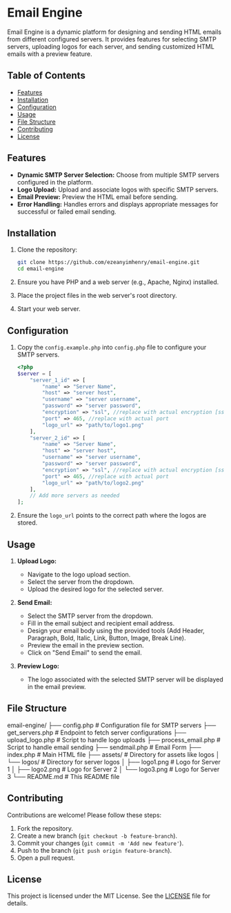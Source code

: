 # Email Engine

Email Engine is a dynamic platform for designing and sending HTML emails from different configured servers. It provides features for selecting SMTP servers, uploading logos for each server, and sending customized HTML emails with a preview feature.

## Table of Contents

- [Features](#features)
- [Installation](#installation)
- [Configuration](#configuration)
- [Usage](#usage)
- [File Structure](#file-structure)
- [Contributing](#contributing)
- [License](#license)

## Features

- **Dynamic SMTP Server Selection:** Choose from multiple SMTP servers configured in the platform.
- **Logo Upload:** Upload and associate logos with specific SMTP servers.
- **Email Preview:** Preview the HTML email before sending.
- **Error Handling:** Handles errors and displays appropriate messages for successful or failed email sending.

## Installation

1. Clone the repository:

    ```bash
    git clone https://github.com/ezeanyimhenry/email-engine.git
    cd email-engine
    ```

2. Ensure you have PHP and a web server (e.g., Apache, Nginx) installed.

3. Place the project files in the web server's root directory.

4. Start your web server.

## Configuration

1. Copy the `config.example.php` into `config.php` file to configure your SMTP servers.

    ```php
    <?php
    $server = [
        "server_1_id" => [
            "name" => "Server Name",
            "host" => "server host",
            "username" => "server username",
            "password" => "server password",
            "encryption" => "ssl", //replace with actual encryption [ssl,tls,starttls etc]
            "port" => 465, //replace with actual port
            "logo_url" => "path/to/logo1.png"
        ],
        "server_2_id" => [
            "name" => "Server Name",
            "host" => "server host",
            "username" => "server username",
            "password" => "server password",
            "encryption" => "ssl", //replace with actual encryption [ssl,tls,starttls etc]
            "port" => 465, //replace with actual port
            "logo_url" => "path/to/logo2.png"
        ],
        // Add more servers as needed
    ];
    ```

2. Ensure the `logo_url` points to the correct path where the logos are stored.

## Usage

1. **Upload Logo:**

    - Navigate to the logo upload section.
    - Select the server from the dropdown.
    - Upload the desired logo for the selected server.

2. **Send Email:**

    - Select the SMTP server from the dropdown.
    - Fill in the email subject and recipient email address.
    - Design your email body using the provided tools (Add Header, Paragraph, Bold, Italic, Link, Button, Image, Break Line).
    - Preview the email in the preview section.
    - Click on "Send Email" to send the email.

3. **Preview Logo:**

    - The logo associated with the selected SMTP server will be displayed in the email preview.

## File Structure

email-engine/
├── config.php # Configuration file for SMTP servers
├── get_servers.php # Endpoint to fetch server configurations
├── upload_logo.php # Script to handle logo uploads
├── process_email.php # Script to handle email sending
├── sendmail.php # Email Form
├── index.php # Main HTML file
├── assets/ # Directory for assets like logos
│ └── logos/ # Directory for server logos
│ ├── logo1.png # Logo for Server 1
│ ├── logo2.png # Logo for Server 2
│ └── logo3.png # Logo for Server 3
└── README.md # This README file

## Contributing

Contributions are welcome! Please follow these steps:

1. Fork the repository.
2. Create a new branch (`git checkout -b feature-branch`).
3. Commit your changes (`git commit -m 'Add new feature'`).
4. Push to the branch (`git push origin feature-branch`).
5. Open a pull request.

## License

This project is licensed under the MIT License. See the [LICENSE](LICENSE) file for details.
